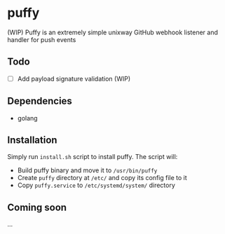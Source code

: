# puffy
(WIP) Puffy is an extremely simple unixway GitHub webhook listener and handler for push events

## Todo
- [ ] Add payload signature validation (WIP)

## Dependencies
* golang

## Installation
Simply run `install.sh` script to install puffy. The script will:
* Build puffy binary and move it to `/usr/bin/puffy`
* Create `puffy` directory at `/etc/` and copy its config file to it
* Copy `puffy.service` to `/etc/systemd/system/` directory

## Coming soon
...
